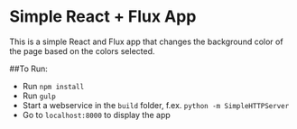 # Simple React + Flux App
This is a simple React and Flux app that changes the background color of the page based on the colors selected.

##To Run:

* Run `npm install`
* Run `gulp`
* Start a webservice in the `build` folder, f.ex. `python -m SimpleHTTPServer`
* Go to `localhost:8000` to display the app
